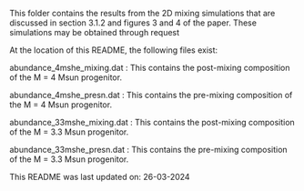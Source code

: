This folder contains the results from the 2D mixing simulations that are discussed in section 3.1.2 and figures 3 and 4 of the paper. These simulations may be obtained through request 

At the location of this README, the following files exist:

abundance_4mshe_mixing.dat : This contains the post-mixing composition of the M = 4 Msun progenitor.

abundance_4mshe_presn.dat : This contains the pre-mixing composition of the M = 4 Msun progenitor.

abundance_33mshe_mixing.dat : This contains the post-mixing composition of the M = 3.3 Msun progenitor.

abundance_33mshe_presn.dat : This contains the pre-mixing composition of the M = 3.3 Msun progenitor.

This README was last updated on: 26-03-2024
